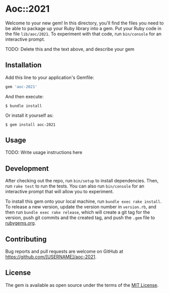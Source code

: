 # Aoc::2021

Welcome to your new gem! In this directory, you'll find the files you need to be able to package up your Ruby library into a gem. Put your Ruby code in the file `lib/aoc/2021`. To experiment with that code, run `bin/console` for an interactive prompt.

TODO: Delete this and the text above, and describe your gem

## Installation

Add this line to your application's Gemfile:

```ruby
gem 'aoc-2021'
```

And then execute:

    $ bundle install

Or install it yourself as:

    $ gem install aoc-2021

## Usage

TODO: Write usage instructions here

## Development

After checking out the repo, run `bin/setup` to install dependencies. Then, run `rake test` to run the tests. You can also run `bin/console` for an interactive prompt that will allow you to experiment.

To install this gem onto your local machine, run `bundle exec rake install`. To release a new version, update the version number in `version.rb`, and then run `bundle exec rake release`, which will create a git tag for the version, push git commits and the created tag, and push the `.gem` file to [rubygems.org](https://rubygems.org).

## Contributing

Bug reports and pull requests are welcome on GitHub at https://github.com/[USERNAME]/aoc-2021.

## License

The gem is available as open source under the terms of the [MIT License](https://opensource.org/licenses/MIT).
